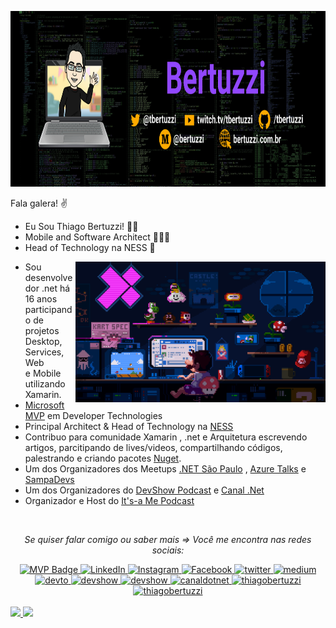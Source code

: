 <p align="center">
 <a href="https://www.bertuzzi.com.br">
    <img src="https://github.com/TBertuzzi/tbertuzzi/blob/master/resources/bertuzziGit.png?raw=true" width="847" height="281" alt="Blog" />
  </a>
</p>

Fala galera! ✌

* Eu Sou Thiago Bertuzzi! 🧑🏻
* Mobile and Software Architect 🧑🏻‍💻
* Head of Technology na NESS 💼

<img align="right" alt="Gif" src="https://github.com/TBertuzzi/tbertuzzi/blob/master/resources/mario.gif?raw=true" width="400" />

* Sou desenvolvedor .net há 16 anos participando de projetos Desktop, Services, Web e Mobile utilizando Xamarin. 
* [Microsoft MVP](https://mvp.microsoft.com/pt-br/PublicProfile/5003242?fullName=Thiago%20Bertuzzi) em Developer Technologies
* Principal Architect & Head of Technology na [NESS](https://www.ness.com.br/)
* Contribuo para comunidade Xamarin , .net e Arquitetura escrevendo artigos, parcitipando de lives/videos, compartilhando códigos, palestrando e criando pacotes [Nuget](https://www.nuget.org/profiles/Bertuzzi).
* Um dos Organizadores dos Meetups [.NET São Paulo](https://www.meetup.com/pt-BR/dotnet-Sao-Paulo/) , [Azure Talks](https://www.meetup.com/pt-BR/azure-talks/) e [SampaDevs](https://www.meetup.com/pt-BR/SampaDevs/)
* Um dos Organizadores do [DevShow Podcast](https://devshow.com.br/) e [Canal .Net](https://www.youtube.com/canaldotnet)
* Organizador e Host do [It's-a Me Podcast](https://anchor.fm/thiago-bertuzzi)

</br>

<div align="center">

<i>Se quiser falar comigo ou saber mais => Você me encontra nas redes sociais:</i><br>

<a href="https://mvp.microsoft.com/pt-br/mvp/Thiago%20Bertuzzi-5003242" target="_blank">
	<img src="https://img.shields.io/badge/-MVP%20Profile-blue?style=flat-square&logo=Microsoft&logoColor=white" alt="MVP Badge">
</a>

<a href="https://www.linkedin.com/in/thiago-bertuzzi-74ab2a21/" target="_blank">
	<img src="https://img.shields.io/badge/LinkedIn-%230077B5.svg?&style=flat-square&logo=linkedin&logoColor=white" alt="LinkedIn">
</a>

<a href="https://www.instagram.com/bertuzzi" target="_blank">
	<img src="https://img.shields.io/badge/Instagram-%23E4405F.svg?&style=flat-square&logo=instagram&logoColor=white" alt="Instagram">
</a>

<a href="https://www.facebook.com/thiago.bertuzzi" target="_blank">
	<img src="https://img.shields.io/badge/Facebook-%231877F2.svg?&style=flat-square&logo=facebook&logoColor=white" alt="Facebook">
</a>

<a href="https://twitter.com/tbertuzzi" target="_blank">
	<img src="https://img.shields.io/badge/twitter-blue?&style=flat-square&logo=twitter&logoColor=white" alt="twitter">
</a>

<a href="https://medium.com/@bertuzzi" target="_blank">
	<img src="https://img.shields.io/badge/medium-black?&style=flat-square&logo=medium&logoColor=white" alt="medium">
</a>

<a href="https://dev.to/tbertuzzi" target="_blank">
	<img src="https://img.shields.io/badge/dev.to-0A0A0A?style=flat-square&logo=dev.to&logoColor=white" alt="devto">
</a>

<a href="https://anchor.fm/thiago-bertuzzi/" target="_blank">
	<img src="https://img.shields.io/badge/It's--a%20Me%20Podcast-37af4a?style=flat-square&labelColor=37af4a&logo=spotify&logoColor=white" alt="devshow">
</a>

<a href="https://devshow.com.br/" target="_blank">
	<img src="https://img.shields.io/badge/-DevShow&nbsp;Podcast-37af4a?style=flat-square&labelColor=37af4a&logo=spotify&logoColor=white" alt="devshow">
</a>

<a href="https://www.youtube.com/canaldotnet" target="_blank">
	<img src="https://img.shields.io/badge/canalnet-red?&style=flat-square&logo=youtube&logoColor=white" alt="canaldotnet">
</a>

<a href="https://www.youtube.com/thiagobertuzzi" target="_blank">
	<img src="https://img.shields.io/badge/thiagobertuzzi-red?&style=flat-square&logo=youtube&logoColor=white" alt="thiagobertuzzi">
</a>

<a href="https://www.twitch.tv/tbertuzzi" target="_blank">
	<img src="https://img.shields.io/badge/tbertuzzi-purple?&style=flat-square&logo=twitch&logoColor=white" alt="thiagobertuzzi">
</a>


</div>
<br/>


 <div>
  <a href="https://github.com/tbertuzzi">
  <img height="180em" src="https://github-readme-stats.vercel.app/api?username=tbertuzzi&show_icons=true&theme=algolia&include_all_commits=true&count_private=true"/>
  <img height="180em" src="https://github-readme-stats.vercel.app/api/top-langs/?username=tbertuzzi&layout=compact&langs_count=10&theme=algolia"/>
</div>

